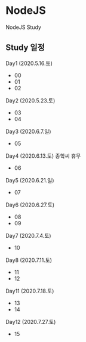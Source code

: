 # NodeJS
NodeJS Study

## Study 일정 ##
Day1 (2020.5.16.토)
 - 00
 - 01
 - 02

Day2 (2020.5.23.토)
 - 03
 - 04

Day3 (2020.6.7.일)
 - 05

Day4 (2020.6.13.토)  종학씨 휴무
 - 06

Day5 (2020.6.21.일)
 - 07

Day6 (2020.6.27.토)
 - 08
 - 09

Day7 (2020.7.4.토)
 - 10

Day8 (2020.7.11.토)
 - 11
 - 12

Day11 (2020.7.18.토)
 - 13
 - 14

Day12 (2020.7.27.토)
 - 15